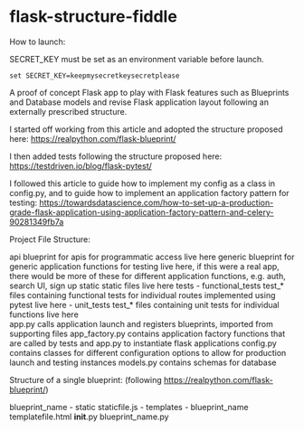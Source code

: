 # flask-structure-fiddle

How to launch:

SECRET_KEY must be set as an environment variable before launch.

    set SECRET_KEY=keepmysecretkeysecretplease


A proof of concept Flask app to play with Flask features such as Blueprints and Database models and revise Flask application layout following an externally prescribed structure.

I started off working from this article and adopted the structure proposed here:
https://realpython.com/flask-blueprint/

I then added tests following the structure proposed here:
https://testdriven.io/blog/flask-pytest/

I followed this article to guide how to implement my config as a class in config.py, and to guide how to implement an application factory pattern for testing:
https://towardsdatascience.com/how-to-set-up-a-production-grade-flask-application-using-application-factory-pattern-and-celery-90281349fb7a



Project File Structure:

api
    blueprint for apis for programmatic access live here
generic
    blueprint for generic application functions for testing live here, if this were a real app, there would be more of these for different application functions, e.g. auth, search UI, sign up
static
    static files live here
tests
    - functional_tests
        test_* files containing functional tests for individual routes implemented using pytest live here
    - unit_tests
        test_* files containing unit tests for individual functions live here  
app.py
    calls application launch and registers blueprints, imported from supporting files
app_factory.py
    contains application factory functions that are called by tests and app.py to instantiate flask applications
config.py
    contains classes for different configuration options to allow for production launch and testing instances
models.py
    contains schemas for database


Structure of a single blueprint: (following https://realpython.com/flask-blueprint/)

blueprint_name
    - static
        staticfile.js
    - templates
        - blueprint_name
            templatefile.html
    __init__.py
    blueprint_name.py
